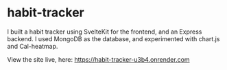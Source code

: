 # habit-tracker

I built a habit tracker using SvelteKit for the frontend, and an Express backend.
I used MongoDB as the database, and experimented with chart.js and Cal-heatmap.

View the site live, here: https://habit-tracker-u3b4.onrender.com
